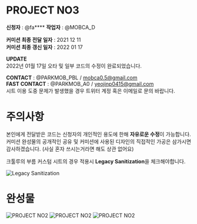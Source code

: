 # PROJECT NO3
**신청자** : @fa****
**작업자** : @MOBCA_D   
     
**커미션 최종 전달 일자** : 2021 12 11  
**커미션 최종 갱신 일자** : 2022 01 17

**UPDATE**  
2022년 01월 17일 오타 및 일부 코드의 수정이 완료되었습니다.
      
**CONTACT** : @PARKMOB_PBL  / mobca0.5@gmail.com   
**FAST CONTACT** : @PARKMOB_A0 / yeojinp0415@gmail.com      
시트 이용 도중 문제가 발생했을 경우 트위터 계정 혹은 이메일로 문의 바랍니다.     
   
      
         
            

# 주의사항 

본인에게 전달받은 코드는 신청자의 개인적인 용도에 한해 **자유로운 수정**이 가능합니다.   
커미션 완성물의 공개적인 공유 및 커미션에 사용된 디자인의 직접적인 가공은 삼가시면 감사하겠습니다. (사실 혼자 쓰시는거라면 해도 상관 없어요) 

크툴루의 부름 커스텀 시트의 경우 적용시 **Legacy Sanitization**을 체크해야합니다. 

![Legacy Sanitization](https://i.imgur.com/dKetlgm.png "Legacy Sanitization")
   
       
# 완성물 
![PROJECT NO2](https://i.imgur.com/0e2HT5V.png "PROJECT NO2")
![PROJECT NO2](https://i.imgur.com/Uh9E97T.png "PROJECT NO2")
![PROJECT NO2](https://i.imgur.com/trnxSfv.png "PROJECT NO2")
